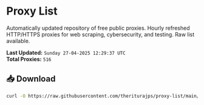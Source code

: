# Proxy List

Automatically updated repository of free public proxies. Hourly refreshed HTTP/HTTPS proxies for web scraping, cybersecurity, and testing. Raw list available.

**Last Updated:** `Sunday 27-04-2025 12:29:37 UTC`  
**Total Proxies:** `516`

## 📥 Download
```bash
curl -O https://raw.githubusercontent.com/theriturajps/proxy-list/main/proxies.txt
